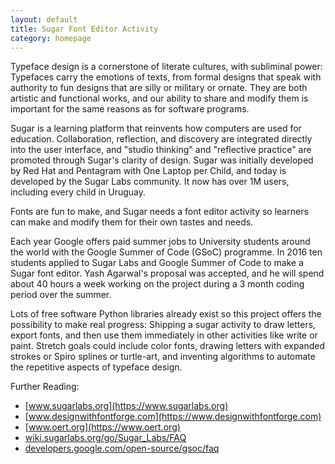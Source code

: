 ```yaml
---
layout: default
title: Sugar Font Editor Activity
category: homepage
---
```


Typeface design is a cornerstone of literate cultures, with subliminal power: 
Typefaces carry the emotions of texts, from formal designs that speak with authority to fun designs that are silly or military or ornate. 
They are both artistic and functional works, and our ability to share and modify them is important for the same reasons as for software programs.

Sugar is a learning platform that reinvents how computers are used for education. 
Collaboration, reflection, and discovery are integrated directly into the user interface, and "studio thinking" and "reflective practice" are promoted through Sugar's clarity of design. 
Sugar was initially developed by Red Hat and Pentagram with One Laptop per Child, and today is developed by the Sugar Labs community. 
It now has over 1M users, including every child in Uruguay.

Fonts are fun to make, and Sugar needs a font editor activity so learners can make and modify them for their own tastes and needs.

Each year Google offers paid summer jobs to University students around the world with the Google Summer of Code (GSoC) programme. 
In 2016 ten students applied to Sugar Labs and Google Summer of Code to make a Sugar font editor. 
Yash Agarwal's proposal was accepted, and he will spend about 40 hours a week working on the project during a 3 month coding period over the summer. 

Lots of free software Python libraries already exist so this project offers the possibility to make real progress: 
Shipping a sugar activity to draw letters, export fonts, and then use them immediately in other activities like write or paint. 
Stretch goals could include color fonts, drawing letters with expanded strokes or Spiro splines or turtle-art, and inventing algorithms to automate the repetitive aspects of typeface design. 

Further Reading:

* [www.sugarlabs.org](https://www.sugarlabs.org)
* [www.designwithfontforge.com](https://www.designwithfontforge.com)
* [www.oert.org](https://www.oert.org)
* [wiki.sugarlabs.org/go/Sugar_Labs/FAQ](https://wiki.sugarlabs.org/go/Sugar_Labs/FAQ)
* [developers.google.com/open-source/gsoc/faq](https://developers.google.com/open-source/gsoc/faq)
